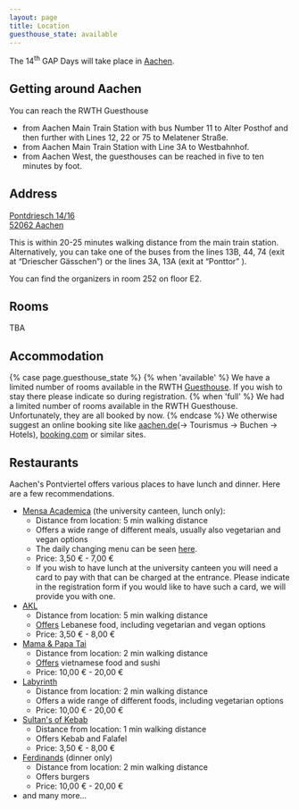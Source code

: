 ```yaml
---
layout: page
title: Location
guesthouse_state: available
---
```


The 14<sup>th</sup> GAP Days will take place in [Aachen](https://www.aachen.de/).

<h2>Getting around Aachen</h2>

You can reach the RWTH Guesthouse 
- from Aachen Main Train Station with bus Number 11 to Alter Posthof and then further with Lines 12, 22 or 75 to Melatener Straße.
- from Aachen Main Train Station with Line 3A to Westbahnhof.
- from Aachen West, the guesthouses can be reached in five to ten minutes by foot.

<h2>Address</h2>

<a href="https://www.openstreetmap.org/#map=19/50.78018/6.08095">
Pontdriesch 14/16<br/>
52062 Aachen</a>

This is within 20-25 minutes walking distance from the main train station. Alternatively, you can take one of the buses from the lines 13B, 44, 74 (exit at “Driescher Gässchen”) or the lines 3A, 13A (exit at “Ponttor” ).

You can find the organizers in room 252 on floor E2.

<h2>Rooms</h2>

TBA


<h2>Accommodation</h2>

{% case page.guesthouse_state %}
{% when 'available' %}
We have a limited number of rooms available in the RWTH [Guesthouse](https://www.rwth-aachen.de/cms/root/Die-RWTH/Kontakt-Anreise/Raumverwaltung/~bdst/Gaestehaeuser/?lidx=1). If you wish to stay there please indicate so during registration.
{% when 'full' %}
We had a limited number of rooms available in the RWTH Guesthouse. Unfortunately, they are all booked by now. 
{% endcase %}
We otherwise suggest an online booking site like [aachen.de](www.aachen.de)(-> Tourismus -> Buchen -> Hotels), [booking.com](https://www.booking.com/) or similar sites.

<h2>Restaurants</h2>

Aachen's Pontviertel offers various places to have lunch and dinner. Here are a few recommendations.

- [Mensa Academica](https://www.openstreetmap.org/search?whereami=1&query=50.78164%2C6.07640#map=19/50.78164/6.07640) (the university canteen, lunch only): 
    - Distance from location: 5 min walking distance
    - Offers a wide range of different meals, usually also vegetarian and vegan options
    - The daily changing menu can be seen [here](https://www.studierendenwerk-aachen.de/en/eating-drinking/mensa-academica-wochenplan-en-kopie.html).
    - Price: 3,50 € - 7,00 €
    - If you wish to have lunch at the university canteen you will need a card to pay with that can be charged at the entrance. Please indicate in the registration form if you would like to have such a card, we will provide you with one.
- [AKL](https://www.openstreetmap.org/search?whereami=1&query=50.77687%2C6.08320#map=19/50.77687/6.08320)
    - Distance from location: 5 min walking distance
    - [Offers](https://www.akl-orient.de/speisekarte) Lebanese food, including vegetarian and vegan options 
    - Price: 3,50 € - 8,00 €
- [Mama & Papa Tai](https://www.openstreetmap.org/search?whereami=1&query=50.77950%2C6.08032#map=19/50.77950/6.08032)
    - Distance from location: 2 min walking distance
    - [Offers](https://mamaundpapatai.de/speisekarte-2/) vietnamese food and sushi
    - Price: 10,00 € - 20,00 €
- [Labyrinth](https://www.openstreetmap.org/search?whereami=1&query=50.78072%2C6.07962#map=19/50.78072/6.07962)
    - Distance from location: 2 min walking distance
    - Offers a wide range of different foods, including vegetarian options
    - Price: 10,00 € - 20,00 €
- [Sultan's of Kebab](https://www.openstreetmap.org/node/5240616476#map=19/50.78010/6.08043)
    - Distance from location: 1 min walking distance
    - Offers Kebab and Falafel
    - Price: 3,50 € - 8,00 €
- [Ferdinands](https://www.openstreetmap.org/search?whereami=1&query=50.77984%2C6.08049#map=19/50.77984/6.08049) (dinner only)
    - Distance from location: 2 min walking distance
    - Offers burgers
    - Price: 10,00 € - 20,00 €
- and many more...


